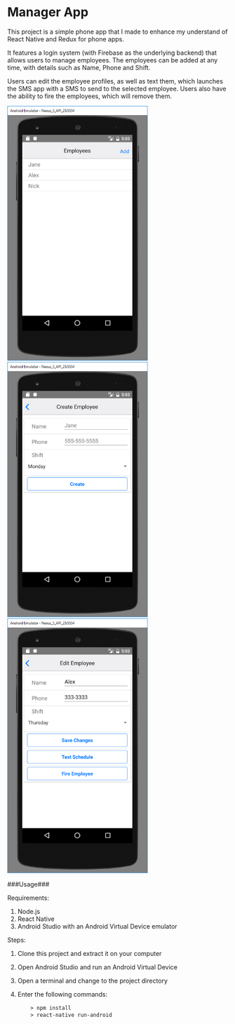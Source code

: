 # Manager App

This project is a simple phone app that I made to enhance my understand of React Native and Redux for phone apps.

It features a login system (with Firebase as the underlying backend) that allows users to manage employees.
The employees can be added at any time, with details such as Name, Phone and Shift.

Users can edit the employee profiles, as well as text them, which launches the SMS app with a SMS to send to the selected employee.
Users also have the ability to fire the employees, which will remove them.

<img src="./screenshots/screenshot1.png" width="320">
<img src="./screenshots/screenshot2.png" width="320">
<img src="./screenshots/screenshot3.png" width="320">

###Usage###

Requirements:

1. Node.js
2. React Native
3. Android Studio with an Android Virtual Device emulator

Steps:

1. Clone this project and extract it on your computer
2. Open Android Studio and run an Android Virtual Device
3. Open a terminal and change to the project directory
4. Enter the following commands:

	```
		> npm install
		> react-native run-android
	```
